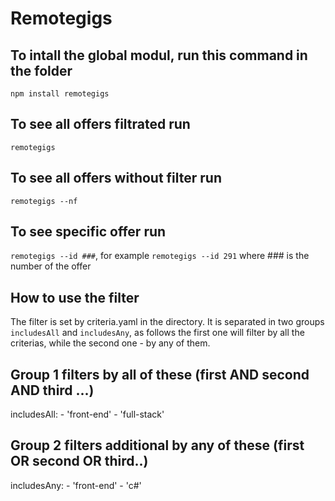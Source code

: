 # Remotegigs

## To intall the global modul, run this command in the folder 
`npm install remotegigs`

## To see all offers filtrated run
`remotegigs`

## To see all offers without filter run
` remotegigs --nf `

## To see specific offer run
`remotegigs --id ###`, for example `remotegigs --id 291` where ### is the number of the offer

## How to use the filter
The filter is set by criteria.yaml in the directory. It is separated in two groups `includesAll` and `includesAny`, as follows 
the first one will filter by all the criterias, while the second one - by any of them.

## Group 1 filters by all of these (first AND second AND third ...)
includesAll:
     - 'front-end'
     - 'full-stack'

## Group 2 filters additional by any of these (first OR second OR third..)
includesAny:
     - 'front-end'
     - 'c#'

